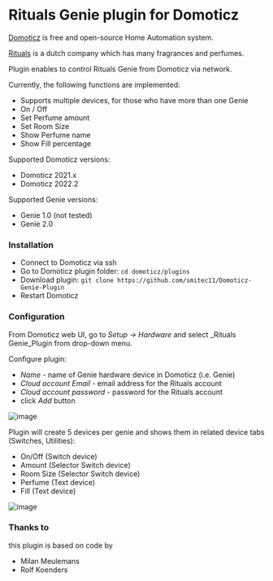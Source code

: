 # Rituals Genie plugin for Domoticz

[Domoticz](https://www.domoticz.com) is free and open-source Home Automation system.

[Rituals](https://rituals.com) is a dutch company which has many fragrances and perfumes.

Plugin enables to control Rituals Genie from Domoticz via network. 

Currently, the following functions are implemented:

- Supports multiple devices, for those who have more than one Genie
- On / Off
- Set Perfume amount
- Set Room Size
- Show Perfume name
- Show Fill percentage

Supported Domoticz versions:

- Domoticz 2021.x
- Domoticz 2022.2

Supported Genie versions:
- Genie 1.0 (not tested)
- Genie 2.0

### Installation

- Connect to Domoticz via ssh 
- Go to Domoticz plugin folder: `cd domoticz/plugins`
- Download plugin: 
`git clone https://github.com/smitec11/Domoticz-Genie-Plugin`
- Restart Domoticz

### Configuration

From Domoticz web UI, go to _Setup -> Hardware_ and select _Rituals Genie_Plugin from drop-down menu.

Configure plugin:

- _Name_ - name of Genie hardware device in Domoticz (i.e. Genie)
- _Cloud account Email_ - email address for the Rituals account
- _Cloud account password_ - password for the Rituals account
- click _Add_ button

![image](https://user-images.githubusercontent.com/53621277/203342700-c2a6a488-e48c-4f96-9ad2-c938f7fed74c.png)

Plugin will create 5 devices per genie and shows them in related device tabs (Switches, Utilities):

- On/Off (Switch device)
- Amount (Selector Switch device)
- Room Size (Selector Switch device)
- Perfume (Text device)
- Fill (Text device)

![image](https://user-images.githubusercontent.com/53621277/203342924-d119db5a-4df3-401a-9618-363bc31483ce.png)

### Thanks to
this plugin is based on code by
- Milan Meulemans
- Rolf Koenders

